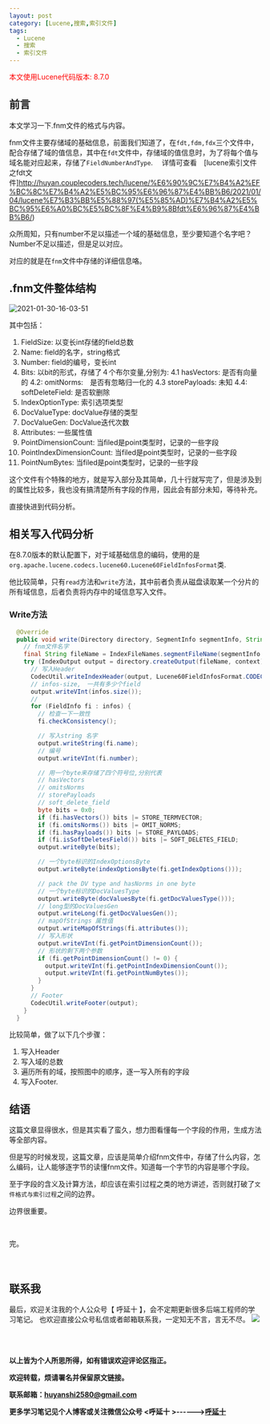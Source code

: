 ```yaml
---
layout: post
category: [Lucene,搜索,索引文件]
tags:
  - Lucene
  - 搜索
  - 索引文件
---
```


<font color="red">本文使用Lucene代码版本: 8.7.0</font>

## 前言

本文学习一下.fnm文件的格式与内容。

fnm文件主要存储域的基础信息，前面我们知道了，在`fdt,fdm,fdx`三个文件中，配合存储了域的值信息，其中在`fdt`文件中，存储域的值信息时，为了将每个值与域名能对应起来，存储了`FieldNumberAndType`. 　详情可查看　[lucene索引文件之fdt文件]http://huyan.couplecoders.tech/lucene/%E6%90%9C%E7%B4%A2%EF%BC%8C%E7%B4%A2%E5%BC%95%E6%96%87%E4%BB%B6/2021/01/04/lucene%E7%B3%BB%E5%88%97(%E5%85%AD)%E7%B4%A2%E5%BC%95%E6%A0%BC%E5%BC%8F%E4%B9%8Bfdt%E6%96%87%E4%BB%B6/)

众所周知，只有number不足以描述一个域的基础信息，至少要知道个名字吧？Number不足以描述，但是足以对应。

对应的就是在`fnm`文件中存储的详细信息咯。

## .fnm文件整体结构

![2021-01-30-16-03-51](http://img.couplecoders.tech/2021-01-30-16-03-51.png)

其中包括：


1. FieldSize: 以变长int存储的field总数
2. Name: field的名字，string格式
3. Number: field的编号，变长int
4. Bits: 以bit的形式，存储了４个布尔变量,分别为:
    4.1 hasVectors: 是否有向量的
    4.2: omitNorms:　是否有忽略归一化的
    4.3 storePayloads: 未知
    4.4: softDeleteField:  是否软删除
5. IndexOptionType: 索引选项类型
6. DocValueType: docValue存储的类型
7. DocValueGen: DocValue迭代次数
8. Attributes: 一些属性值
9. PointDimensionCount: 当filed是point类型时，记录的一些字段
10. PointIndexDimensionCount: 当filed是point类型时，记录的一些字段
11. PointNumBytes: 当filed是point类型时，记录的一些字段


这个文件有个特殊的地方，就是写入部分及其简单，几十行就写完了，但是涉及到的属性比较多，我也没有搞清楚所有字段的作用，因此会有部分未知，等待补充。

直接快进到代码分析。


## 相关写入代码分析

在8.7.0版本的默认配置下，对于域基础信息的编码，使用的是`org.apache.lucene.codecs.lucene60.Lucene60FieldInfosFormat`类.　

他比较简单，只有`read`方法和`write`方法，其中前者负责从磁盘读取某一个分片的所有域信息，后者负责将内存中的域信息写入文件。

### Write方法

```java
  @Override
  public void write(Directory directory, SegmentInfo segmentInfo, String segmentSuffix, FieldInfos infos, IOContext context) throws IOException {
    // fnm文件名字
    final String fileName = IndexFileNames.segmentFileName(segmentInfo.name, segmentSuffix, EXTENSION);
    try (IndexOutput output = directory.createOutput(fileName, context)) {
      // 写入Header
      CodecUtil.writeIndexHeader(output, Lucene60FieldInfosFormat.CODEC_NAME, Lucene60FieldInfosFormat.FORMAT_CURRENT, segmentInfo.getId(), segmentSuffix);
      // infos-size,　一共有多少个field
      output.writeVInt(infos.size());
      //
      for (FieldInfo fi : infos) {
        // 检查一下一致性
        fi.checkConsistency();

        // 写入string 名字
        output.writeString(fi.name);
        // 编号
        output.writeVInt(fi.number);

        // 用一个byte来存储了四个符号位,分别代表
        // hasVectors
        // omitsNorms
        // storePayloads
        // soft_delete_field
        byte bits = 0x0;
        if (fi.hasVectors()) bits |= STORE_TERMVECTOR;
        if (fi.omitsNorms()) bits |= OMIT_NORMS;
        if (fi.hasPayloads()) bits |= STORE_PAYLOADS;
        if (fi.isSoftDeletesField()) bits |= SOFT_DELETES_FIELD;
        output.writeByte(bits);

        // 一个byte标识的IndexOptionsByte
        output.writeByte(indexOptionsByte(fi.getIndexOptions()));

        // pack the DV type and hasNorms in one byte
        // 一个byte标识的DocValuesType
        output.writeByte(docValuesByte(fi.getDocValuesType()));
        // long型的DocValuesGen
        output.writeLong(fi.getDocValuesGen());
        // mapOfStrings 属性值
        output.writeMapOfStrings(fi.attributes());
        // 写入形状
        output.writeVInt(fi.getPointDimensionCount());
        // 形状的剩下两个参数
        if (fi.getPointDimensionCount() != 0) {
          output.writeVInt(fi.getPointIndexDimensionCount());
          output.writeVInt(fi.getPointNumBytes());
        }
      }
      // Footer
      CodecUtil.writeFooter(output);
    }
  }
```

比较简单，做了以下几个步骤：
1. 写入Header
2. 写入域的总数
3. 遍历所有的域，按照图中的顺序，逐一写入所有的字段
4. 写入Footer.


## 结语

这篇文章显得很水，但是其实看了蛮久，想力图看懂每一个字段的作用，生成方法等全部内容。

但是写的时候发现，这篇文章，应该是简单介绍fnm文件中，存储了什么内容，怎么编码，让人能够逐字节的读懂fnm文件。知道每一个字节的内容是哪个字段。

至于字段的含义及计算方法，却应该在索引过程之类的地方讲述，否则就打破了`文件格式与索引过程`之间的边界。

边界很重要。


<br>


完。
<br>
<br>
<br>


## 联系我
最后，欢迎关注我的个人公众号【 呼延十 】，会不定期更新很多后端工程师的学习笔记。
也欢迎直接公众号私信或者邮箱联系我，一定知无不言，言无不尽。
![](http://img.couplecoders.tech/%E6%89%AB%E7%A0%81_%E6%90%9C%E7%B4%A2%E8%81%94%E5%90%88%E4%BC%A0%E6%92%AD%E6%A0%B7%E5%BC%8F-%E6%A0%87%E5%87%86%E8%89%B2%E7%89%88.png)


<br>
<br>




**以上皆为个人所思所得，如有错误欢迎评论区指正。**


**欢迎转载，烦请署名并保留原文链接。**


**联系邮箱：huyanshi2580@gmail.com**


**更多学习笔记见个人博客或关注微信公众号 &lt;呼延十 &gt;------><a href="{{ site.baseurl }}/">呼延十</a>**